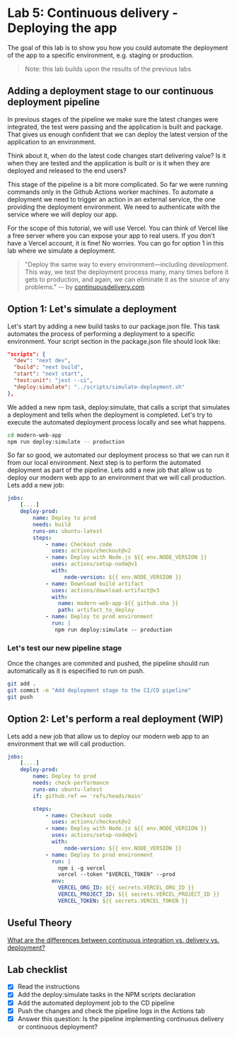 # Lab 5: Continuous delivery - Deploying the app

The goal of this lab is to show you how you could automate the deployment of the app to a specific environment, e.g. staging or production.

> Note: this lab builds upon the results of the previous labs

## Adding a deployment stage to our continuous deployment pipeline

In previous stages of the pipeline we make sure the latest changes were integrated, the test were passing and the application is built and package. That gives us enough confident that we can deploy the latest version of the application to an environment.

Think about it, when do the latest code changes start delivering value? Is it when they are tested and the application is built or is it when they are deployed and released to the end users?

This stage of the pipeline is a bit more complicated. So far we were running commands only in the Github Actions worker machines. To automate a deployment we need to trigger an action in an external service, the one providing the deployment environment. We need to authenticate with the service where we will deploy our app.

For the scope of this tutorial, we will use Vercel. You can think of Vercel like a free server where you can expose your app to real users. If you don't have a Vercel account, it is fine! No worries. You can go for option 1 in this lab where we simulate a deployment.

> "Deploy the same way to every environment—including development. This way, we test the deployment process many, many times before it gets to production, and again, we can eliminate it as the source of any problems." -- by [continuousdelivery.com](https://continuousdelivery.com/implementing/patterns/)

## Option 1: Let's simulate a deployment

Let's start by adding a new build tasks to our package.json file. This task automates the process of performing a deployment to a specific environment. Your script section in the package.json file should look like:

```json
"scripts": {
  "dev": "next dev",
  "build": "next build",
  "start": "next start",
  "test:unit": "jest --ci",
  "deploy:simulate": "../scripts/simulate-deployment.sh"
},
```

We added a new npm task, deploy:simulate, that calls a script that simulates a deployment and tells when the deployment is completed. Let's try to execute the automated deployment process locally and see what happens.

```bash
cd modern-web-app
npm run deploy:simulate -- production
```

So far so good, we automated our deployment process so that we can run it from our local environment. Next step is to perform the automated deployment as part of the pipeline. Lets add a new job that allow us to deploy our modern web app to an environment that we will call production. Lets add a new job:

```yaml
jobs:
    [....]
    deploy-prod:
        name: Deploy to prod
        needs: build
        runs-on: ubuntu-latest
        steps:
            - name: Checkout code
              uses: actions/checkout@v2
            - name: Deploy with Node.js ${{ env.NODE_VERSION }}
              uses: actions/setup-node@v1
              with:
                  node-version: ${{ env.NODE_VERSION }}
            - name: Download build artifact
              uses: actions/download-artifact@v3
              with:
                name: modern-web-app-${{ github.sha }}
                path: artifact_to_deploy
            - name: Deploy to prod environment
              run: |
               npm run deploy:simulate -- production
```

### Let's test our new pipeline stage

Once the changes are commited and pushed, the pipeline should run automatically as it is especified to run on push.

```bash
git add .
git commit -m "Add deployment stage to the CI/CD pipeline"
git push
```

## Option 2: Let's perform a real deployment (WIP)

Lets add a new job that allow us to deploy our modern web app to an environment that we will call production.

```yaml
jobs:
    [....]
    deploy-prod:
        name: Deploy to prod
        needs: check-performance
        runs-on: ubuntu-latest
        if: github.ref == 'refs/heads/main'

        steps:
            - name: Checkout code
              uses: actions/checkout@v2
            - name: Deploy with Node.js ${{ env.NODE_VERSION }}
              uses: actions/setup-node@v1
              with:
                  node-version: ${{ env.NODE_VERSION }}
            - name: Deploy to prod environment
              run: |
                npm i -g vercel
                vercel --token "$VERCEL_TOKEN" --prod
              env:
                VERCEL_ORG_ID: ${{ secrets.VERCEL_ORG_ID }}
                VERCEL_PROJECT_ID: ${{ secrets.VERCEL_PROJECT_ID }}
                VERCEL_TOKEN: ${{ secrets.VERCEL_TOKEN }}
```

## Useful Theory

[What are the differences between continuous integration vs. delivery vs. deployment?](https://www.atlassian.com/continuous-delivery/principles/continuous-integration-vs-delivery-vs-deployment)

## Lab checklist

- [x] Read the instructions
- [x] Add the deploy:simulate tasks in the NPM scripts declaration
- [x] Add the automated deployment job to the CD pipeline
- [x] Push the changes and check the pipeline logs in the Actions tab
- [x] Answer this question: Is the pipeline implementing continuous delivery or continuous deployment?

